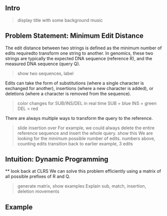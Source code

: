Intro
-----
> display title with some background music

Problem Statement: Minimum Edit Distance
----------------------------------------

The edit distance between two strings is defined as the minimum number of edits requiredto transform one string to another.
In genomics, these two strings are typically the expected DNA sequence (reference R), and the measured DNA sequence (query Q).
> show two sequences, label

Edits can take the form of substitutions (where a single character is exchanged for another), insertions (where a new character is added), or deletions (where a character is removed from the sequence).
> color changes for SUB/INS/DEL in real time
> SUB = blue
> INS = green
> DEL = red

There are always multiple ways to transform the query to the reference. 
> slide insertion over
For example, we could always delete the entire reference sequence and insert the whole query. 
> show this
We are looking for the minimum possible number of edits.
> numbers above, counting edits
> transition back to earlier example, 3 edits

Intuition: Dynamic Programming
------------------------------
** look back at CLRS
We can solve this problem efficiently using a matrix of all possible prefixes of R and Q. 
> generate matrix, show examples
Explain sub, match, insertion, deletion movements

Example
-------




